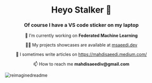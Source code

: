 <h1 align="center">Heyo Stalker 👀</h1>
<h3 align="center">Of course I have a VS code sticker on my laptop</h3>
<!--
<p align="left"> <img src="https://komarev.com/ghpvc/?username=mahdi-s&label=Profile%20views&color=0e75b6&style=flat" alt="mahdi-s" /> </p>

<p align="left"> <a href="https://github.com/ryo-ma/github-profile-trophy"><img src="https://github-profile-trophy.vercel.app/?username=mahdi-s" alt="mahdi-s" /></a> </p>
-->

<p align="center"> 🔭 I’m currently working on <b>Federated Machine Learning</b></p>

<p align="center"> 👨‍💻 My projects showcases are available at <a href="https://msaeedi.dev">msaeedi.dev</a></p>

<p align="center"> 📝 I sometimes write articles on <a href="https://mahdisaeedi.medium.com/">https://mahdisaeedi.medium.com/</a></p>

<p align="center"> 📫 How to reach me <b>mahdisaeediv@gmail.com</b></p>

<img src="https://myreadme.vercel.app/api/embed/mahdi-s?panels=userstatistics,toprepositories,toplanguages,commitgraph" alt="reimaginedreadme" />

